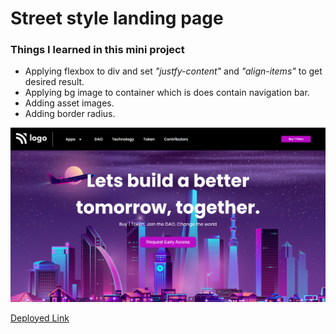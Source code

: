 # Street style landing page
### Things I learned in this mini project
* Applying flexbox to div and set _"justfy-content"_ and _"align-items"_ to get desired result.
* Applying bg image to container which is does contain navigation bar.
* Adding asset images.
* Adding border radius.

![thumbnail](sceenShot.png)


[Deployed Link](https://crypto-landing-page-clone.netlify.app/)
